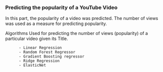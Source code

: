 ### Predicting the popularity of a YouTube Video

In this part, the popularity of a video was predicted. The number of views was used as a measure for predicting popularity.

Algorithms Used for predicting the number of views  (popularity) of a particular video given its Title.
```
      - Linear Regression
      - Random Forest Regressor
      - Gradient Boosting regressor
      - Ridge Regression
      - ElasticNet
```
